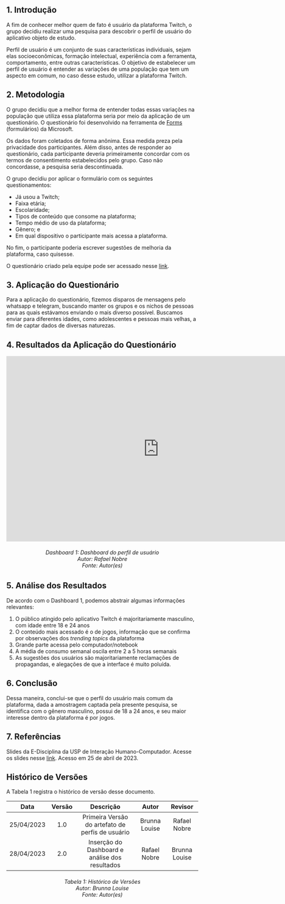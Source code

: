 ## 1. Introdução

A fim de conhecer melhor quem de fato é usuário da plataforma Twitch, o grupo decidiu realizar uma pesquisa para descobrir o perfil de usuário do aplicativo objeto de estudo.

Perfil de usuário é um conjunto de suas características individuais, sejam elas socioeconômicas, formação intelectual, experiência com a ferramenta, comportamento, entre outras características. O objetivo de estabelecer um perfil de usuário é entender as variações de uma população que tem um aspecto em comum, no caso desse estudo, utilizar a plataforma Twitch. 

## 2. Metodologia

O grupo decidiu que a melhor forma de entender todas essas variações na população que utiliza essa plataforma seria por meio da aplicação de um questionário. O questionário foi desenvolvido na ferramenta de [Forms](https://forms.office.com/Pages/DesignPageV2.aspx) (formulários) da Microsoft. 

Os dados foram coletados de forma anônima. Essa medida preza pela privacidade dos participantes. Além disso, antes de responder ao questionário, cada participante deveria primeiramente concordar com os termos de consentimento estabelecidos pelo grupo. Caso não concordasse, a pesquisa seria descontinuada.

O grupo decidiu por aplicar o formulário com os seguintes questionamentos:
    
- Já usou a Twitch;
- Faixa etária;
- Escolaridade;
- Tipos de conteúdo que consome na plataforma;
- Tempo médio de uso da plataforma;
- Gênero; e
- Em qual dispositivo o participante mais acessa a plataforma.

No fim, o participante poderia escrever sugestões de melhoria da plataforma, caso quisesse.

O questionário criado pela equipe pode ser acessado nesse [link](https://forms.office.com/r/zZz8BP0VqM).


## 3. Aplicação do Questionário

Para a aplicação do questionário, fizemos disparos de mensagens pelo whatsapp e telegram, buscando manter os grupos e os nichos de pessoas para as quais estávamos enviando o mais diverso possível. Buscamos enviar para diferentes idades, como adolescentes e pessoas mais velhas, a fim de captar dados de diversas naturezas.

## 4. Resultados da Aplicação do Questionário

<iframe title="BI" width="800" height="486" src="https://app.powerbi.com/view?r=eyJrIjoiZjE0NDU4YTctZGM0OC00NGE4LWIwODUtNWIyY2ZkZWRmMmFmIiwidCI6ImVjMzU5YmExLTYzMGItNGQyYi1iODMzLWM4ZTZkNDhmODA1OSJ9" frameborder="0" allowFullScreen="true"></iframe>

<h6 align = "center"> Dashboard 1: Dashboard do perfil de usuário
<br> Autor: Rafael Nobre
<br>Fonte: Autor(es)</h6>

## 5. Análise dos Resultados 

De acordo com o Dashboard 1, podemos abstrair algumas informações relevantes:

1. O público atingido pelo aplicativo Twitch é majoritariamente masculino, com idade entre 18 e 24 anos
2. O conteúdo mais acessado é o de jogos, informação que se confirma por observações dos _trending topics_ da plataforma
3. Grande parte acessa pelo computador/notebook
4. A média de consumo semanal oscila entre 2 a 5 horas semanais
5. As sugestões dos usuários são majoritariamente reclamações de propagandas, e alegações de que a interface é muito poluída.


## 6. Conclusão

Dessa maneira, conclui-se que o perfil do usuário mais comum da plataforma, dada a amostragem captada pela presente pesquisa, se identifica com o gênero masculino, possui de 18 a 24 anos, e seu maior interesse dentro da plataforma é por jogos. 

## 7. Referências

Slides da E-Disciplina da USP de Interação Humano-Computador. Acesse os slides nesse [link](https://edisciplinas.usp.br/pluginfile.php/4531121/mod_resource/content/1/IHC%20Usuario_Personas_Pesquisas.pdf). Acesso em 25 de abril de 2023.

## Histórico de Versões

A Tabela 1 registra o histórico de versão desse documento.

|**Data** | **Versão** | **Descrição** | **Autor** | **Revisor** |
|:---: | :---: | :---: | :---: | :---: |
| 25/04/2023 | 1.0 | Primeira Versão do artefato de perfis de usuário | Brunna Louise | Rafael Nobre |
| 28/04/2023 | 2.0 | Inserção do Dashboard e análise dos resultados | Rafael Nobre | Brunna Louise |

<h6 align = "center"> Tabela 1: Histórico de Versões
<br> Autor: Brunna Louise
<br>Fonte: Autor(es)</h6>